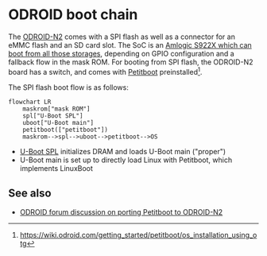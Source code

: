 # ODROID boot chain

The [ODROID-N2](https://wiki.odroid.com/odroid-n2/hardware) comes with a SPI
flash as well as a connector for an eMMC flash and an SD card slot. The SoC is
an [Amlogic S922X which can boot from all those storages](https://wiki.odroid.com/odroid-n2/software/boot_sequence),
depending on GPIO configuration and a fallback flow in the mask ROM.
For booting from SPI flash, the ODROID-N2 board has a switch, and comes with
[Petitboot](./petitboot.md) preinstalled[^1].

The SPI flash boot flow is as follows:

```mermaid
flowchart LR
    maskrom["mask ROM"]
    spl["U-Boot SPL"]
    uboot["U-Boot main"]
    petitboot(["petitboot"])
    maskrom-->spl-->uboot-->petitboot-->OS
```

- [U-Boot SPL](https://docs.u-boot.org/en/latest/usage/spl_boot.html)
  initializes DRAM and loads U-Boot main ("proper")
- U-Boot main is set up to directly load Linux with Petitboot, which implements
  LinuxBoot

## See also

- [ODROID forum discussion on porting Petitboot to ODROID-N2](
  https://forum.odroid.com/viewtopic.php?f=182&t=33873)

[^1]: <https://wiki.odroid.com/getting_started/petitboot/os_installation_using_otg>

